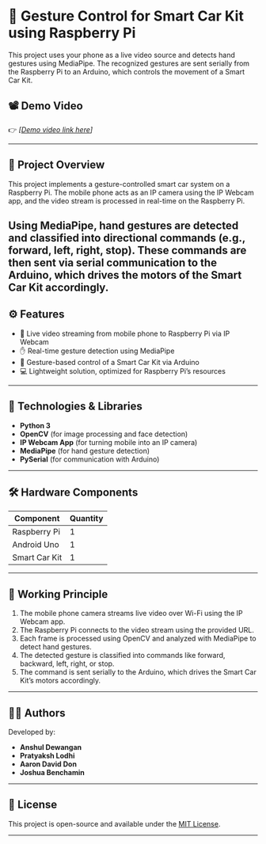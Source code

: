 # 🚗 Gesture Control for Smart Car Kit using Raspberry Pi

This project uses your phone as a live video source and detects hand gestures using MediaPipe. The recognized gestures are sent serially from the Raspberry Pi to an Arduino, which controls the movement of a Smart Car Kit.

## 📽️ Demo Video

👉 *[[Demo video link here](https://www.youtube.com/watch?v=NVE-flz3cJY)]*

---

## 📌 Project Overview

This project implements a gesture-controlled smart car system on a Raspberry Pi. The mobile phone acts as an IP camera using the IP Webcam app, and the video stream is processed in real-time on the Raspberry Pi.

Using MediaPipe, hand gestures are detected and classified into directional commands (e.g., forward, left, right, stop). These commands are then sent via serial communication to the Arduino, which drives the motors of the Smart Car Kit accordingly.
---

## ⚙️ Features

- 📱 Live video streaming from mobile phone to Raspberry Pi via IP Webcam
- ✋ Real-time gesture detection using MediaPipe
- 🚗 Gesture-based control of a Smart Car Kit via Arduino
- 💻 Lightweight solution, optimized for Raspberry Pi’s resources

---

## 🧰 Technologies & Libraries

- **Python 3**
- **OpenCV** (for image processing and face detection)
- **IP Webcam App** (for turning mobile into an IP camera)
- **MediaPipe** (for hand gesture detection)
- **PySerial** (for communication with Arduino)

---

## 🛠️ Hardware Components

| Component                    | Quantity |
|-----------------------------|----------|
| Raspberry Pi                | 1        |
| Android Uno                 | 1        |
| Smart Car Kit               | 1        |



---

## 🧪 Working Principle

1. The mobile phone camera streams live video over Wi-Fi using the IP Webcam app.
2. The Raspberry Pi connects to the video stream using the provided URL.
3. Each frame is processed using OpenCV and analyzed with MediaPipe to detect hand gestures.
4. The detected gesture is classified into commands like forward, backward, left, right, or stop.
5. The command is sent serially to the Arduino, which drives the Smart Car Kit’s motors accordingly.


---

## 👨‍💻 Authors

Developed by:

- **Anshul Dewangan**
- **Pratyaksh Lodhi**
- **Aaron David Don**
- **Joshua Benchamin**

---

## 📝 License

This project is open-source and available under the [MIT License](LICENSE).

---

